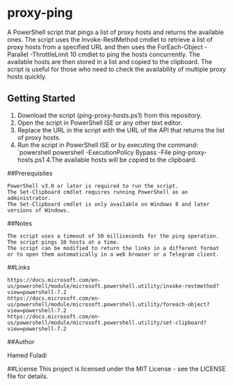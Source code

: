 # proxy-ping

A PowerShell script that pings a list of proxy hosts and returns the available ones. The script uses the Invoke-RestMethod cmdlet to retrieve a list of proxy hosts from a specified URL and then uses the ForEach-Object -Parallel -ThrottleLimit 10 cmdlet to ping the hosts concurrently. The available hosts are then stored in a list and copied to the clipboard. The script is useful for those who need to check the availability of multiple proxy hosts quickly.

## Getting Started

1. Download the script (ping-proxy-hosts.ps1) from this repository.
2. Open the script in PowerShell ISE or any other text editor.
3. Replace the URL in the script with the URL of the API that returns the list of proxy hosts.
4. Run the script in PowerShell ISE or by executing the command: 
`powershell
powershell -ExecutionPolicy Bypass -File ping-proxy-hosts.ps1
4.The available hosts will be copied to the clipboard.

##Prerequisites

    PowerShell v3.0 or later is required to run the script.
    The Set-Clipboard cmdlet requires running PowerShell as an administrator.
    The Set-Clipboard cmdlet is only available on Windows 8 and later versions of Windows.

##Notes

    The script uses a timeout of 50 milliseconds for the ping operation.
    The script pings 10 hosts at a time.
    The script can be modified to return the links in a different format or to open them automatically in a web browser or a Telegram client.

##Links

    https://docs.microsoft.com/en-us/powershell/module/microsoft.powershell.utility/invoke-restmethod?view=powershell-7.2
    https://docs.microsoft.com/en-us/powershell/module/microsoft.powershell.utility/foreach-object?view=powershell-7.2
    https://docs.microsoft.com/en-us/powershell/module/microsoft.powershell.utility/set-clipboard?view=powershell-7.2

##Author

Hamed Fuladi

##License
This project is licensed under the MIT License - see the LICENSE file for details.
